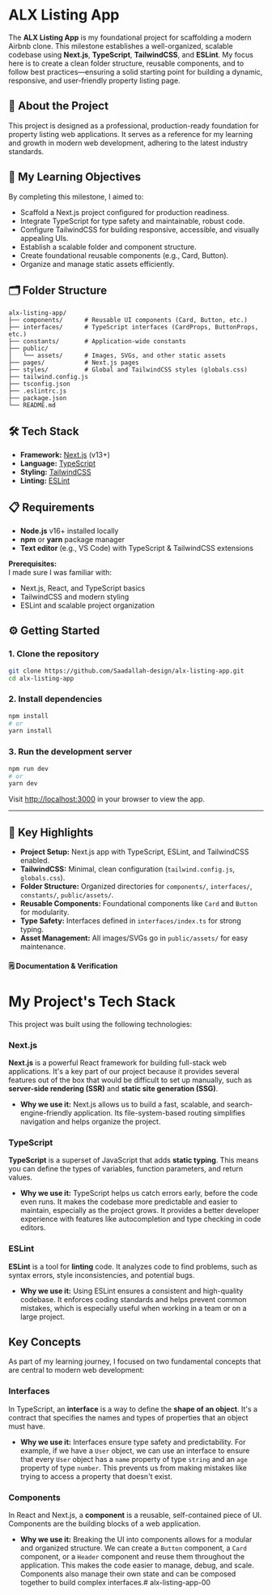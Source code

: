# ALX Listing App

The **ALX Listing App** is my foundational project for scaffolding a modern Airbnb clone. This milestone establishes a well-organized, scalable codebase using **Next.js**, **TypeScript**, **TailwindCSS**, and **ESLint**. My focus here is to create a clean folder structure, reusable components, and to follow best practices—ensuring a solid starting point for building a dynamic, responsive, and user-friendly property listing page.

## 🚀 About the Project

This project is designed as a professional, production-ready foundation for property listing web applications. It serves as a reference for my learning and growth in modern web development, adhering to the latest industry standards.

## 🎯 My Learning Objectives

By completing this milestone, I aimed to:

- Scaffold a Next.js project configured for production readiness.
- Integrate TypeScript for type safety and maintainable, robust code.
- Configure TailwindCSS for building responsive, accessible, and visually appealing UIs.
- Establish a scalable folder and component structure.
- Create foundational reusable components (e.g., Card, Button).
- Organize and manage static assets efficiently.

## 🗂️ Folder Structure

```
alx-listing-app/
├── components/      # Reusable UI components (Card, Button, etc.)
├── interfaces/      # TypeScript interfaces (CardProps, ButtonProps, etc.)
├── constants/       # Application-wide constants
├── public/
│   └── assets/      # Images, SVGs, and other static assets
├── pages/           # Next.js pages
├── styles/          # Global and TailwindCSS styles (globals.css)
├── tailwind.config.js
├── tsconfig.json
├── .eslintrc.js
├── package.json
└── README.md
```

## 🛠️ Tech Stack

- **Framework:** [Next.js](https://nextjs.org/) (v13+)
- **Language:** [TypeScript](https://www.typescriptlang.org/)
- **Styling:** [TailwindCSS](https://tailwindcss.com/)
- **Linting:** [ESLint](https://eslint.org/)

## 📋 Requirements

- **Node.js** v16+ installed locally
- **npm** or **yarn** package manager
- **Text editor** (e.g., VS Code) with TypeScript & TailwindCSS extensions

**Prerequisites:**  
I made sure I was familiar with:
- Next.js, React, and TypeScript basics
- TailwindCSS and modern styling
- ESLint and scalable project organization

## ⚙️ Getting Started

### 1. Clone the repository

```bash
git clone https://github.com/Saadallah-design/alx-listing-app.git
cd alx-listing-app
```

### 2. Install dependencies

```bash
npm install
# or
yarn install
```

### 3. Run the development server

```bash
npm run dev
# or
yarn dev
```

Visit [http://localhost:3000](http://localhost:3000) in your browser to view the app.

---

## 🧩 Key Highlights

- **Project Setup:** Next.js app with TypeScript, ESLint, and TailwindCSS enabled.
- **TailwindCSS:** Minimal, clean configuration (`tailwind.config.js`, `globals.css`).
- **Folder Structure:** Organized directories for `components/`, `interfaces/`, `constants/`, `public/assets/`.
- **Reusable Components:** Foundational components like `Card` and `Button` for modularity.
- **Type Safety:** Interfaces defined in `interfaces/index.ts` for strong typing.
- **Asset Management:** All images/SVGs go in `public/assets/` for easy maintenance.

#### 🗒️ Documentation & Verification

# My Project's Tech Stack

This project was built using the following technologies:

### Next.js

**Next.js** is a powerful React framework for building full-stack web applications. It's a key part of our project because it provides several features out of the box that would be difficult to set up manually, such as **server-side rendering (SSR)** and **static site generation (SSG)**.

* **Why we use it:** Next.js allows us to build a fast, scalable, and search-engine-friendly application. Its file-system-based routing simplifies navigation and helps organize the project.

### TypeScript

**TypeScript** is a superset of JavaScript that adds **static typing**. This means you can define the types of variables, function parameters, and return values.

* **Why we use it:** TypeScript helps us catch errors early, before the code even runs. It makes the codebase more predictable and easier to maintain, especially as the project grows. It provides a better developer experience with features like autocompletion and type checking in code editors.

### ESLint

**ESLint** is a tool for **linting** code. It analyzes code to find problems, such as syntax errors, style inconsistencies, and potential bugs.

* **Why we use it:** Using ESLint ensures a consistent and high-quality codebase. It enforces coding standards and helps prevent common mistakes, which is especially useful when working in a team or on a large project.

## Key Concepts

As part of my learning journey, I focused on two fundamental concepts that are central to modern web development:

### Interfaces

In TypeScript, an **interface** is a way to define the **shape of an object**. It's a contract that specifies the names and types of properties that an object must have.

* **Why we use it:** Interfaces ensure type safety and predictability. For example, if we have a `User` object, we can use an interface to ensure that every `User` object has a `name` property of type `string` and an `age` property of type `number`. This prevents us from making mistakes like trying to access a property that doesn't exist.

### Components

In React and Next.js, a **component** is a reusable, self-contained piece of UI. Components are the building blocks of a web application.

* **Why we use it:** Breaking the UI into components allows for a modular and organized structure. We can create a `Button` component, a `Card` component, or a `Header` component and reuse them throughout the application. This makes the code easier to manage, debug, and scale. Components also manage their own state and can be composed together to build complex interfaces.# alx-listing-app-00
